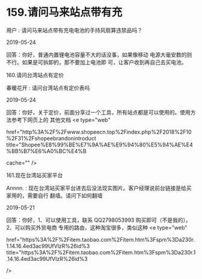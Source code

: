 # 159.请问马来站点带有充

用户 : 请问马来站点带有充电电池的手持风扇算违禁品吗？

2019-05-24

回答：你好，普通内置锂电池容量不大的话没事，如果像移动 电源大毫安数的则不行。如果是可拆卸的，那不要加上电池即 可，让客户收到再自己去买电池。

160.请问台湾站点有定价

春暖花开 : 请问台湾站点有定价表吗

2019-05-24

回答：你好，关于定价，前面分享过一个工具，所有站点都是可以使用的。使用方法参考下网页上的 其他文档 <e type="web"

href="http%3A%2F%2Fwww.shopeecn.top%2Findex.php%2F2018%2F10%2F31%2Fshopeebrandonintroduct title="Shopee%E8%99%BE%E7%9A%AE%E9%94%80%E5%94%AE%E4%BB%B7%E6%A0%BC%E4%B

cache="" />

161.现在台湾站买家平台

Annnn. : 现在台湾站买家平台进去后没法现实图片。客户经理说前台链接是给买家用的，需要自行 翻墙。请问下如何翻墙

2019-05-21

回答：你好，1、可以使用工具，联系 QQ2798053993 购买即可（不是我的）。2、可以购买外贸电商 专用的路由，这种淘宝很多，类似这种 <e type="web"

href="https%3A%2F%2Fitem.taobao.com%2Fitem.htm%3Fspm%3Da230r.1.14.16.4ed3ac99UfVlzR%26id%3 title="https%3A%2F%2Fitem.taobao.com%2Fitem.htm%3Fspm%3Da230r.1.14.16.4ed3ac99UfVlzR%26id%3

/>